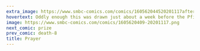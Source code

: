 ```yaml
---
extra_image: https://www.smbc-comics.com/comics/160562044520201117after.png
hovertext: Oddly enough this was drawn just about a week before the Pfizer vaccine.
image: https://www.smbc-comics.com/comics/1605620409-20201117.png
next_comic: prize
prev_comic: death-8
title: Prayer
---
```


